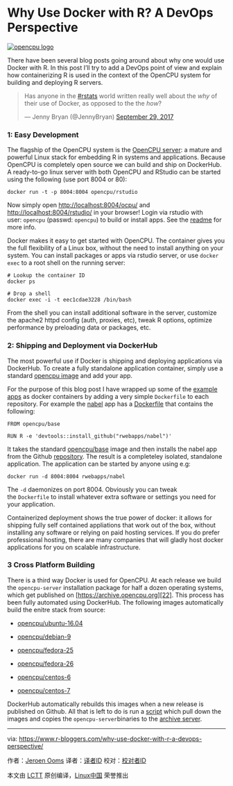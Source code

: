 Why Use Docker with R? A DevOps Perspective
============================================================

 [![opencpu logo](https://i1.wp.com/www.opencpu.org/images/stockplot.png?w=456&ssl=1)][11] 

There have been several blog posts going around about why one would use Docker with R.
In this post I’ll try to add a DevOps point of view and explain how containerizing
R is used in the context of the OpenCPU system for building and deploying R servers.

> Has anyone in the [#rstats][2] world written really well about the *why* of their use of Docker, as opposed to the the *how*?
> 
> — Jenny Bryan (@JennyBryan) [September 29, 2017][3]

### 1: Easy Development

The flagship of the OpenCPU system is the [OpenCPU server][12]:
a mature and powerful Linux stack for embedding R in systems and applications.
Because OpenCPU is completely open source we can build and ship on DockerHub. A ready-to-go linux server with both OpenCPU and RStudio
can be started using the following (use port 8004 or 80):

```
docker run -t -p 8004:8004 opencpu/rstudio

```

Now simply open [http://localhost:8004/ocpu/][13] and
[http://localhost:8004/rstudio/][14] in your browser!
Login via rstudio with user: `opencpu` (passwd: `opencpu`) to build or install apps.
See the [readme][15] for more info.

Docker makes it easy to get started with OpenCPU. The container gives you the full
flexibility of a Linux box, without the need to install anything on your system.
You can install packages or apps via rstudio server, or use `docker exec` to a
root shell on the running server:

```
# Lookup the container ID
docker ps

# Drop a shell
docker exec -i -t eec1cdae3228 /bin/bash

```

From the shell you can install additional software in the server, customize the apache2 httpd
config (auth, proxies, etc), tweak R options, optimize performance by preloading data or
packages, etc.

### 2: Shipping and Deployment via DockerHub

The most powerful use if Docker is shipping and deploying applications via DockerHub. To create a fully standalone
application container, simply use a standard [opencpu image][16]
and add your app.

For the purpose of this blog post I have wrapped up some of the [example apps][17] as docker containers by adding a very simple `Dockerfile` to each repository. For example the [nabel][18] app has a [Dockerfile][19] that contains the following:

```
FROM opencpu/base

RUN R -e 'devtools::install_github("rwebapps/nabel")'

```

It takes the standard [opencpu/base][20]
image and then installs the nabel app from the Github [repository][21].
The result is a completeley isolated, standalone application. The application can be
started by anyone using e.g:

```
docker run -d 8004:8004 rwebapps/nabel

```

The `-d` daemonizes on port 8004.
Obviously you can tweak the `Dockerfile` to install whatever extra software or settings you need
for your application.

Containerized deployment shows the true power of docker: it allows for shipping fully
self contained appliations that work out of the box, without installing any software or
relying on paid hosting services. If you do prefer professional hosting, there are
many companies that will gladly host docker applications for you on scalable infrastructure.

### 3 Cross Platform Building

There is a third way Docker is used for OpenCPU. At each release we build
the `opencpu-server` installation package for half a dozen operating systems, which
get published on [https://archive.opencpu.org][22].
This process has been fully automated using DockerHub. The following images automatically
build the enitre stack from source:

*   [opencpu/ubuntu-16.04][4]

*   [opencpu/debian-9][5]

*   [opencpu/fedora-25][6]

*   [opencpu/fedora-26][7]

*   [opencpu/centos-6][8]

*   [opencpu/centos-7][9]

DockerHub automatically rebuilds this images when a new release is published on Github.
All that is left to do is run a [script][23]
which pull down the images and copies the `opencpu-server`binaries to the [archive server][24].

--------------------------------------------------------------------------------

via: https://www.r-bloggers.com/why-use-docker-with-r-a-devops-perspective/

作者：[Jeroen Ooms][a]
译者：[译者ID](https://github.com/译者ID)
校对：[校对者ID](https://github.com/校对者ID)

本文由 [LCTT](https://github.com/LCTT/TranslateProject) 原创编译，[Linux中国](https://linux.cn/) 荣誉推出

[a]:https://www.r-bloggers.com/author/jeroen-ooms/
[1]:https://www.opencpu.org/posts/opencpu-with-docker/
[2]:https://twitter.com/hashtag/rstats?src=hash&ref_src=twsrc%5Etfw
[3]:https://twitter.com/JennyBryan/status/913785731998289920?ref_src=twsrc%5Etfw
[4]:https://hub.docker.com/r/opencpu/ubuntu-16.04/
[5]:https://hub.docker.com/r/opencpu/debian-9/
[6]:https://hub.docker.com/r/opencpu/fedora-25/
[7]:https://hub.docker.com/r/opencpu/fedora-26/
[8]:https://hub.docker.com/r/opencpu/centos-6/
[9]:https://hub.docker.com/r/opencpu/centos-7/
[10]:https://www.r-bloggers.com/
[11]:https://www.opencpu.org/posts/opencpu-with-docker
[12]:https://www.opencpu.org/download.html
[13]:http://localhost:8004/ocpu/
[14]:http://localhost:8004/rstudio/
[15]:https://hub.docker.com/r/opencpu/rstudio/
[16]:https://hub.docker.com/u/opencpu/
[17]:https://www.opencpu.org/apps.html
[18]:https://rwebapps.ocpu.io/nabel/www/
[19]:https://github.com/rwebapps/nabel/blob/master/Dockerfile
[20]:https://hub.docker.com/r/opencpu/base/
[21]:https://github.com/rwebapps
[22]:https://archive.opencpu.org/
[23]:https://github.com/opencpu/archive/blob/gh-pages/update.sh
[24]:https://archive.opencpu.org/
[25]:https://www.r-bloggers.com/author/jeroen-ooms/
